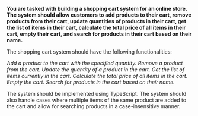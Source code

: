 **You are tasked with building a shopping cart system for an online store. The system should allow customers to add products to their cart, remove products from their cart, update quantities of products in their cart, get the list of items in their cart, calculate the total price of all items in their cart, empty their cart, and search for products in their cart based on their name.**

The shopping cart system should have the following functionalities:

*Add a product to the cart with the specified quantity.*
*Remove a product from the cart.*
*Update the quantity of a product in the cart.*
*Get the list of items currently in the cart.*
*Calculate the total price of all items in the cart.*
*Empty the cart.*
*Search for products in the cart based on their name.*

The system should be implemented using TypeScript. The system should also handle cases where multiple items of the same product are added to the cart and allow for searching products in a case-insensitive manner.
